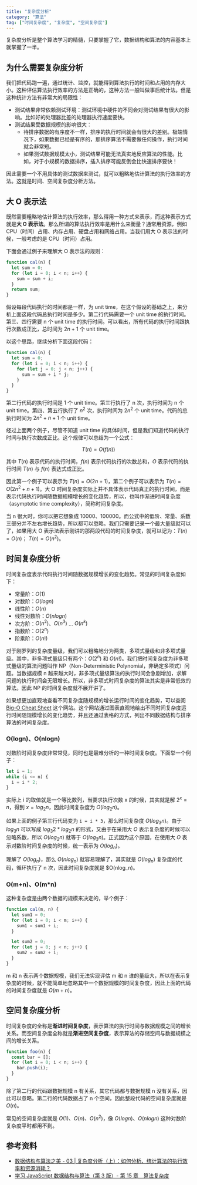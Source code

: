```yaml
---
title: "复杂度分析"
category: "算法"
tag: ["时间复杂度", "复杂度", "空间复杂度"]
---
```


复杂度分析是整个算法学习的精髓，只要掌握了它，数据结构和算法的内容基本上就掌握了一半。

## 为什么需要复杂度分析

我们把代码跑一遍，通过统计、监控，就能得到算法执行的时间和占用的内存大小。这种评估算法执行效率的方法是正确的，这种方法一般叫做事后统计法。但是这种统计方法有非常大的局限性：

- 测试结果非常依赖测试环境：测试环境中硬件的不同会对测试结果有很大的影响。比如好的处理器比差的处理器执行速度要快。
- 测试结果受数据规模的影响很大：
  - 待排序数据的有序度不一样，排序的执行时间就会有很大的差别。极端情况下，如果数据已经是有序的，那排序算法不需要做任何操作，执行时间就会非常短。
  - 如果测试数据规模太小，测试结果可能无法真实地反应算法的性能。比如，对于小规模的数据排序，插入排序可能反倒会比快速排序要快！

因此需要一个不用具体的测试数据来测试，就可以粗略地估计算法的执行效率的方法。这就是时间、空间复杂度分析方法。

## 大 O 表示法

既然需要粗略地估计算法的执行效率，那么得用一种方式来表示，而这种表示方式就是**大 O 表示法**。那么所谓的算法执行效率是用什么来衡量？通常用资源，例如 CPU（时间）占用、内存占用、硬盘占用和网络占用。当我们用大 O 表示法的时候，一般考虑的是 CPU（时间）占用。

下面会通过例子来理解大 O 表示法的规则：

```js
function cal(n) {
  let sum = 0;
  for (let i = 0; i < n; i++) {
    sum = sum + i;
  }
  return sum;
}
```

假设每段代码执行的时间都是一样，为 unit time，在这个假设的基础之上，来分析上面这段代码总执行时间是多少。第二行代码需要一个 unit time 的执行时间。第三、四行需要 n 个 unit time 的执行时间。可以看出，所有代码的执行时间跟执行次数成正比，总时间为 $2n+1$ 个 unit time。

以这个思路，继续分析下面这段代码：

```js
function cal(n) {
  let sum = 0;
  for (let i = 0; i < n; i++) {
    for (let j = 0; j < n; j++) {
      sum = sum + i * j;
    }
  }
}
```

第二行代码的执行时间是 1 个 unit time。第三行执行了 n 次，执行时间为 n 个 unit time。第四、第五行执行了 $n^2$ 次，执行时间为 $2n^2$ 个 unit time。代码的总执行时间为 $2n^2+n+1$ 个 unit time。

经过上面两个例子，尽管不知道 unit time 的具体时间，但是我们知道代码的执行时间与执行次数成正比。这个规律可以总结为一个公式：

$$
T(n)=O(f(n))
$$

其中 $T(n)$ 表示代码的执行时间，$f(n)$ 表示代码执行的次数总和，$O$ 表示代码的执行时间 $T(n)$ 与 $f(n)$ 表达式成正比。

因此第一个例子可以表示为 $T(n)=O(2n+1)$，第二个例子可以表示为 $T(n)=O(2n^2+n+1)$。大 O 时间复杂度实际上并不具体表示代码真正的执行时间，而是表示代码执行时间随数据规模增长的变化趋势，所以，也叫作渐进时间复杂度（asymptotic time complexity），简称时间复杂度。

当 n 很大时，你可以把它想象成 10000、100000。而公式中的低阶、常量、系数三部分并不左右增长趋势，所以都可以忽略。我们只需要记录一个最大量级就可以了，如果用大 O 表示法表示刚讲的那两段代码的时间复杂度，就可以记为：$T(n)=O(n)$； $T(n)=O(n^2)$。

## 时间复杂度分析

时间复杂度表示代码执行时间随数据规模增长的变化趋势。常见的时间复杂度如下：

- 常量阶：$O(1)$
- 对数阶：$O(logn)$
- 线性阶：$O(n)$
- 线性对数阶：$O(nlogn)$
- 次方阶：$O(n^2)$、$O(n^3)$ ... $O(n^k)$
- 指数阶：$O(2^n)$
- 阶乘阶：$O(n!)$

对于刚罗列的复杂度量级，我们可以粗略地分为两类，多项式量级和非多项式量级。其中，非多项式量级只有两个：$O(2^n)$ 和 $O(n!)$。我们把时间复杂度为非多项式量级的算法问题叫作 NP（Non-Deterministic Polynomial，非确定多项式）问题。当数据规模 n 越来越大时，非多项式量级算法的执行时间会急剧增加，求解问题的执行时间会无限增长。所以，非多项式时间复杂度的算法其实是非常低效的算法。因此 NP 的时间复杂度就不展开讲了。

如果想更加直观地查看不同复杂度随规模的增长运行时间的变化趋势，可以查阅 [Big-O Cheat Sheet](https://www.bigocheatsheet.com/) 这个网站。这个网站通过图表直观地给出不同时间复杂度运行时间随规模增长的变化趋势，并且还通过表格的方式，列出不同数据结构与排序算法的时间复杂度。

### O(logn)、O(nlogn)

对数阶时间复杂度非常常见，同时也是最难分析的一种时间复杂度。下面举一个例子：

```js
let i = 1;
while (i <= n) {
  i = i * 2;
}
```

实际上 i 的取值就是一个等比数列，当要求执行次数 x 的时候，其实就是解 $2^x=n$，得到 $x=log_2 n$，因此时间复杂度为 $O(log_2 n)$。

如果上面的例子第三行代码变为 `i = i * 3`，那么时间复杂度 $O(log_3 n)$。由于 $log_3 n$ 可以写成 $log_3 2 * log_2 n$ 的形式，又由于在采用大 $O$ 表示复杂度的时候可以忽略系数，所以 $O(log_2 n)$ 就等于 $O(log_3 n)$。正式因为这个原因，在使用大 $O$ 表示对数阶时间复杂度的时候，统一表示为 $O(log_n)$。

理解了 $O(log_n)$，那么 $O(nlog_n)$ 就容易理解了，其实就是 $O(log_n)$ 复杂度的代码，循环执行了 n 次，因此时间复杂度就是 $O(nlog_n)。

### O(m+n)、O(m\*n)

这种复杂度是由两个数据的规模来决定的，举个例子：

```js
function cal(m, n) {
  let sum1 = 0;
  for (let i = 0; i < m; i++) {
    sum1 = sum1 + i;
  }

  let sum2 = 0;
  for (let j = 0; j < n; j++) {
    sum2 = sum2 + i;
  }
}
```

m 和 n 表示两个数据规模，我们无法实现评估 m 和 n 谁的量级大，所以在表示复杂度的时候，就不能简单地忽略其中一个数据规模的时间复杂度，因此上面的代码的时间复杂度就是 $O(m+n)$。

## 空间复杂度分析

时间复杂度的全称是**渐进时间复杂度**，表示算法的执行时间与数据规模之间的增长关系。而空间复杂度全称就是**渐进空间复杂度**，表示算法的存储空间与数据规模之间的增长关系。

```js
function foo(n) {
  const bar = [];
  for (let i = 0; i < n; i++) {
    bar.push(i);
  }
}
```

除了第二行的代码跟数据规模 n 有关系，其它代码都与数据规模 n 没有关系，因此可以忽略。第二行的代码数据占了 n 个空间，因此整段代码的空间复杂度就是 $O(n)$。

常见的空间复杂度就是 $O(1)$、$O(n)$、$O(n^2)$，像 $O(log n)$、$O(nlogn)$ 这种对数阶复杂度平时都用不到。

## 参考资料

- [数据结构与算法之美 - 03 | 复杂度分析（上）：如何分析、统计算法的执行效率和资源消耗？](https://time.geekbang.org/column/article/40036)
- [学习 JavaScript 数据结构与算法（第 3 版）- 第 15 章　算法复杂度](https://www.ituring.com.cn/book/tupubarticle/26508)
